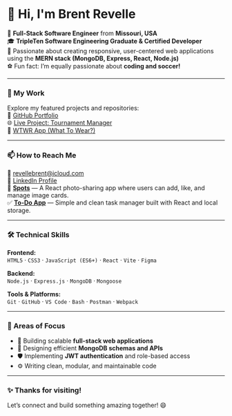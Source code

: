 # 👋 Hi, I'm Brent Revelle

🎯 **Full-Stack Software Engineer** from **Missouri, USA**  
🎓 **TripleTen Software Engineering Graduate & Certified Developer**  
🧠 Passionate about creating responsive, user-centered web applications using the **MERN stack (MongoDB, Express, React, Node.js)**  
⚽ Fun fact: I’m equally passionate about **coding and soccer!**

---

### 💼 My Work
Explore my featured projects and repositories:  
🔗 [GitHub Portfolio](https://github.com/revellebrent?tab=repositories)  
🌐 [Live Project: Tournament Manager](https://revellebrent.github.io/tournament-manager/)  
🧥 [WTWR App (What To Wear?)](https://github.com/revellebrent/se_project_react)

---

### 📫 How to Reach Me
📧 [revellebrent@icloud.com](mailto:revellebrent@icloud.com)  
🔗 [LinkedIn Profile](https://www.linkedin.com/in/brent-revelle-9549b535a/)   
📸 [**Spots**](https://revellebrent.github.io/se_project_spots/) — A React photo-sharing app where users can add, like, and manage image cards.  
✅ [**To-Do App**](https://revellebrent.github.io/se_project_todo-app/) — Simple and clean task manager built with React and local storage.

---

### 🛠️ Technical Skills

**Frontend:**  
`HTML5` · `CSS3` · `JavaScript (ES6+)` · `React` · `Vite` · `Figma`

**Backend:**  
`Node.js` · `Express.js` · `MongoDB` · `Mongoose`

**Tools & Platforms:**  
`Git` · `GitHub` · `VS Code` · `Bash` · `Postman` · `Webpack`  

---

### 🌱 Areas of Focus
- 🔧 Building scalable **full-stack web applications**  
- 🧩 Designing efficient **MongoDB schemas and APIs**  
- 🛡️ Implementing **JWT authentication** and role-based access  
- ⚙️ Writing clean, modular, and maintainable code

---

### ✨ Thanks for visiting!
Let’s connect and build something amazing together! 😄  

